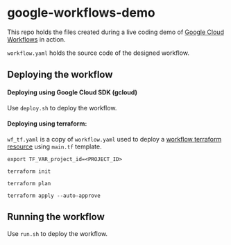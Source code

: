 # google-workflows-demo

This repo holds the files created during a live coding demo of [Google Cloud Workflows](https://cloud.google.com/workflows) in action.

`workflow.yaml` holds the source code of the designed workflow. 


## Deploying the workflow


#### Deploying using Google Cloud SDK (gcloud)

Use `deploy.sh` to deploy the workflow.

#### Deploying using terraform: 

`wf_tf.yaml` is a copy of `workflow.yaml` used to deploy a [workflow terraform resource](https://registry.terraform.io/providers/hashicorp/google/latest/docs/resources/workflows_workflow) using `main.tf` template. 

```
export TF_VAR_project_id=<PROJECT_ID>

terraform init

terraform plan

terraform apply --auto-approve

```

## Running the workflow

Use `run.sh` to deploy the workflow.